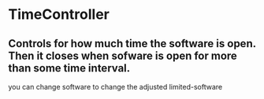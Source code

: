 # TimeController
## Controls for how much time the software is open. Then it closes when sofware is open for more than some time interval. ##

you can change software to change the adjusted limited-software
